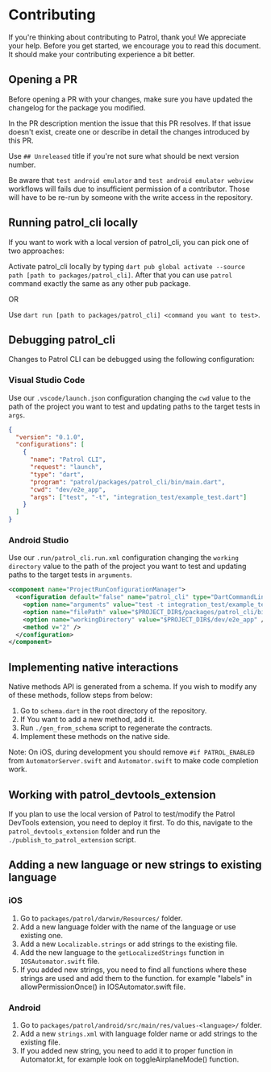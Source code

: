 # Contributing

If you're thinking about contributing to Patrol, thank you! We appreciate your help. Before you get started, we encourage you to read this document. It should make your contributing experience a bit better.

## Opening a PR

Before opening a PR with your changes, make sure you have updated the changelog for the package you modified.

In the PR description mention the issue that this PR resolves. If that issue doesn't exist, create one or describe in detail the changes introduced by this PR.

Use `## Unreleased` title if you're not sure what should be next version number.

Be aware that `test android emulator` and `test android emulator webview` workflows will fails due to insufficient permission of a contributor. Those will have to be re-run by someone with the write access in the repository.

## Running patrol_cli locally

If you want to work with a local version of patrol_cli, you can pick one of two approaches:

Activate patrol_cli locally by typing `dart pub global activate --source path [path to packages/patrol_cli]`. After that you can use `patrol` command exactly the same as any other pub package.

OR

Use `dart run [path to packages/patrol_cli] <command you want to test>`.

## Debugging patrol_cli

Changes to Patrol CLI can be debugged using the following configuration:

### Visual Studio Code

Use our `.vscode/launch.json` configuration changing the `cwd` value to the path of the project you
want to test and updating paths to the target tests in `args`.

```json
{
  "version": "0.1.0",
  "configurations": [
    {
      "name": "Patrol CLI",
      "request": "launch",
      "type": "dart",
      "program": "patrol/packages/patrol_cli/bin/main.dart",
      "cwd": "dev/e2e_app",
      "args": ["test", "-t", "integration_test/example_test.dart"]
    }
  ]
}
```

### Android Studio

Use our `.run/patrol_cli.run.xml` configuration changing the `working directory` value to the path of the
project you want to test and updating paths to the target tests in `arguments`.

```xml
<component name="ProjectRunConfigurationManager">
  <configuration default="false" name="patrol_cli" type="DartCommandLineRunConfigurationType" factoryName="Dart Command Line Application">
    <option name="arguments" value="test -t integration_test/example_test.dart" />
    <option name="filePath" value="$PROJECT_DIR$/packages/patrol_cli/bin/main.dart" />
    <option name="workingDirectory" value="$PROJECT_DIR$/dev/e2e_app" />
    <method v="2" />
  </configuration>
</component>
```

## Implementing native interactions

Native methods API is generated from a schema. If you wish to modify any of these methods, follow steps from below:

1. Go to `schema.dart` in the root directory of the repository.
2. If You want to add a new method, add it.
3. Run `./gen_from_schema` script to regenerate the contracts.
4. Implement these methods on the native side.

Note: On iOS, during development you should remove `#if PATROL_ENABLED` from `AutomatorServer.swift` and `Automator.swift` to make code completion work.

## Working with patrol_devtools_extension

If you plan to use the local version of Patrol to test/modify the Patrol DevTools extension, you need to deploy it first. To do this, navigate to the `patrol_devtools_extension` folder and run the `./publish_to_patrol_extension` script.

## Adding a new language or new strings to existing language

### iOS

1. Go to `packages/patrol/darwin/Resources/` folder.
2. Add a new language folder with the name of the language or use existing one.
3. Add a new `Localizable.strings` or add strings to the existing file.
4. Add the new language to the `getLocalizedStrings` function in `IOSAutomator.swift` file.
5. If you added new strings, you need to find all functions where these strings are used and add them to the function. for example "labels" in allowPermissionOnce() in IOSAutomator.swift file.

### Android

1. Go to `packages/patrol/android/src/main/res/values-<language>/` folder.
2. Add a new `strings.xml` with language folder name or add strings to the existing file.
3. If you added new string, you need to add it to proper function in Automator.kt, for example look on toggleAirplaneMode() function.
